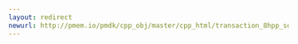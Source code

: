 ```yaml
---
layout: redirect
newurl: http://pmem.io/pmdk/cpp_obj/master/cpp_html/transaction_8hpp_source.html
---
```

